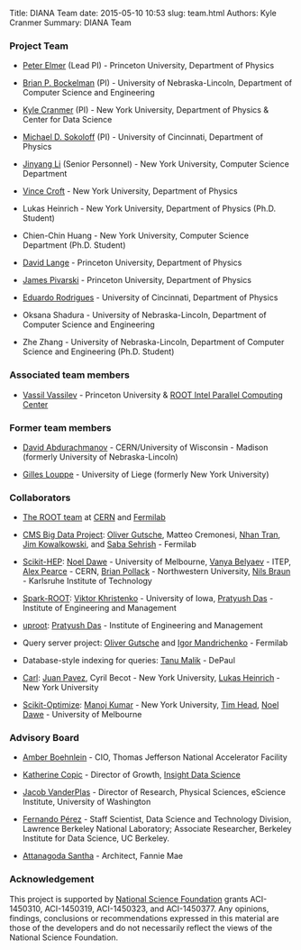 Title: DIANA Team
date: 2015-05-10 10:53
slug: team.html
Authors: Kyle Cranmer
Summary: DIANA Team


### Project Team

  * [Peter Elmer](https://phy.princeton.edu/people/g-j-peter-elmer) (Lead PI) - Princeton University, Department of Physics

  * [Brian P. Bockelman](https://github.com/bbockelm) (PI) - University of Nebraska-Lincoln, Department of Computer Science and Engineering

  * [Kyle Cranmer](http://theoryandpractice.org) (PI) - New York University, Department of Physics & Center for Data Science

  * [Michael D. Sokoloff](http://www.artsci.uc.edu/departments/physics/fac_staff.html?eid=sokoloff&thecomp=uceprof) (PI) - University of Cincinnati, Department of Physics

  * [Jinyang Li](http://www.news.cs.nyu.edu/~jinyang/) (Senior Personnel) - New York University, Computer Science Department

  * [Vince Croft](https://www.nikhef.nl/~vcroft/index.html) - New York University, Department of Physics 

  * Lukas Heinrich - New York University, Department of Physics (Ph.D. Student)

  * Chien-Chin Huang - New York University, Computer Science Department (Ph.D. Student)

  * [David Lange](http://cern.ch/David.Lange) - Princeton University, Department of Physics

  * [James Pivarski](https://github.com/jpivarski) - Princeton University, Department of Physics

  * [Eduardo Rodrigues](http://cern.ch/eduardo.rodrigues) - University of Cincinnati, Department of Physics

  * Oksana Shadura - University of Nebraska-Lincoln, Department of Computer Science and Engineering

  * Zhe Zhang - University of Nebraska-Lincoln, Department of Computer Science and Engineering (Ph.D. Student)

### Associated team members

  * [Vassil Vassilev](https://github.com/vgvassilev/) - Princeton University & [ROOT Intel Parallel Computing Center](https://ipcc-root.github.io)

### Former team members

  * [David Abdurachmanov](https://github.com/davidlt) - CERN/University of Wisconsin - Madison (formerly University of Nebraska-Lincoln)

  * [Gilles Louppe](https://glouppe.github.io/) - University of Liege (formerly New York University)

### Collaborators

  * [The ROOT team](https://root.cern.ch/team) at [CERN](http://home.cern) and [Fermilab](http://www.fnal.gov)
  
  * [CMS Big Data Project](https://cms-big-data.github.io): [Oliver Gutsche](https://sites.google.com/site/oguatworld/home), Matteo Cremonesi, [Nhan Tran](http://home.fnal.gov/~ntran/), [Jim Kowalkowski](http://computational-rd.fnal.gov/jim-kowalkowski/), and [Saba Sehrish](http://computational-rd.fnal.gov/saba-sehrish/) - Fermilab

  * [Scikit-HEP](http://scikit-hep.org/): [Noel Dawe](http://www.coepp.org.au/people/noel-dawe) - University of Melbourne, [Vanya Belyaev](https://www.linkedin.com/in/ivan-aka-vanya-belyaev-1910871) - ITEP, [Alex Pearce](http://alexpearce.me/) - CERN, [Brian Pollack](https://github.com/brovercleveland) - Northwestern University, [Nils Braun](https://github.com/nils-braun) - Karlsruhe Institute of Technology

  * [Spark-ROOT](https://github.com/diana-hep/spark-root): [Viktor Khristenko](https://github.com/vkhristenko) - University of Iowa, [Pratyush Das](https://github.com/reikdas) - Institute of Engineering and Management

  * [uproot](https://github.com/scikit-hep/uproot): [Pratyush Das](https://github.com/reikdas) - Institute of Engineering and Management

  * Query server project: [Oliver Gutsche](https://sites.google.com/site/oguatworld/home) and [Igor Mandrichenko](https://www.linkedin.com/in/igor-mandrichenko-94a5862) - Fermilab

  * Database-style indexing for queries: [Tanu Malik](http://www.cdm.depaul.edu/about/Pages/People/facultyinfo.aspx?fid=1328) - DePaul

  * [Carl](http://diana-hep.org/carl/): [Juan Pavez](https://github.com/jgpavez), Cyril Becot - New York University, [Lukas Heinrich](http://www.lukasheinrich.com/) - New York University

  * [Scikit-Optimize](https://scikit-optimize.github.io/): [Manoj Kumar](https://github.com/MechCoder) - New York University, [Tim Head](https://github.com/betatim), [Noel Dawe](http://www.coepp.org.au/people/noel-dawe) - University of Melbourne

### Advisory Board

  * [Amber Boehnlein](https://www.jlab.org/div_dept/directorate/directors/ABoehnlein.html) - CIO, Thomas Jefferson National Accelerator Facility

  * [Katherine Copic](https://www.linkedin.com/in/kcopic) - Director of Growth, [Insight Data Science](http://insightdatascience.com)

  * [Jacob VanderPlas](http://staff.washington.edu/jakevdp/) - Director of Research, Physical Sciences, eScience Institute, University of Washington  

  * [Fernando Pérez](http://fperez.org) - Staff Scientist, Data Science and Technology Division, Lawrence Berkeley National Laboratory; Associate Researcher, Berkeley Institute for Data Science, UC Berkeley.

  * [Attanagoda Santha](https://www.linkedin.com/pub/attanagoda-santha/60/aba/399) - Architect, Fannie Mae

### Acknowledgement

This project is supported by [National Science Foundation](http://nsf.gov) grants ACI-1450310, ACI-1450319, ACI-1450323, and ACI-1450377. Any opinions, findings, conclusions or recommendations expressed in this material are those of the developers and do not necessarily reflect the views of the National Science Foundation.
